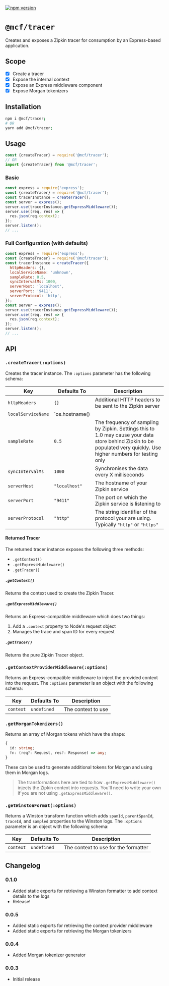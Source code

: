 [![npm version](https://badge.fury.io/js/%40mcf%2Ftracer.svg)](https://badge.fury.io/js/%40mcf%2Ftracer)

# `@mcf/tracer`
Creates and exposes a Zipkin tracer for consumption by an Express-based application.

## Scope

- [x] Create a tracer
- [x] Expose the internal context
- [x] Expose an Express middleware component
- [x] Expose Morgan tokenizers

## Installation

```bash
npm i @mcf/tracer;
# OR
yarn add @mcf/tracer;
```

## Usage

```js
const {createTracer} = require('@mcf/tracer');
// OR
import {createTracer} from '@mcf/tracer';
```

### Basic

```js
const express = require('express');
const {createTracer} = require('@mcf/tracer');
const tracerInstance = createTracer();
const server = express();
server.use(tracerInstance.getExpressMiddleware());
server.use((req, res) => {
  res.json(req.context);
});
server.listen();
// ...
```

### Full Configuration (with defaults)

```js
const express = require('express');
const {createTracer} = require('@mcf/tracer');
const tracerInstance = createTracer({
  httpHeaders: {},
  localServiceName: 'unknown',
  sampleRate: 0.5,
  syncIntervalMs: 1000,
  serverHost: 'localhost',
  serverPort: '9411',
  serverProtocol: 'http',
});
const server = express();
server.use(tracerInstance.getExpressMiddleware());
server.use((req, res) => {
  res.json(req.context);
});
server.listen();
// ...
```

## API

### `.createTracer(:options)`
Creates the tracer instance. The `:options` parameter has the following schema:

| Key | Defaults To | Description |
| --- | --- | --- |
| `httpHeaders` | `{}` | Additional HTTP headers to be sent to the Zipkin server |
| `localServiceName` | `os.hostname() || process.env.HOSTNAME || 'unknown'` | The identity of the current service |
| `sampleRate` | `0.5` | The frequency of sampling by Zipkin. Settings this to 1.0 may cause your data store behind Zipkin to be populated very quickly. Use higher numbers for testing only |
| `syncIntervalMs` | `1000` | Synchronises the data every X milliseconds |
| `serverHost` | `"localhost"` | The hostname of your Zipkin service |
| `serverPort` | `"9411"` | The port on which the Zipkin service is listening to |
| `serverProtocol` | `"http"` | The string identifier of the protocol your are using. Typically `"http"` or `"https"` |

#### Returned Tracer
The returned tracer instance exposes the following three methods:

- `.getContext()`
- `.getExpressMiddleware()`
- `.getTracer()`

##### `.getContext()`
Returns the context used to create the Zipkin Tracer.

##### `.getExpressMiddleware()`
Returns an Express-compatible middleware which does two things:
1. Add a `.context` property to Node's request object
2. Manages the trace and span ID for every request

##### `.getTracer()`
Returns the pure Zipkin Tracer object.

### `.getContextProviderMiddleware(:options)`
Returns an Express-compatible middleware to inject the provided context into the request. The `:options` parameter is an object with the following schema:

| Key | Defaults To | Description |
| --- | --- | --- |
| `context` | `undefined` | The context to use |

### `.getMorganTokenizers()`
Returns an array of Morgan tokens which have the shape:

```typescript
{
  id: string;
  fn: (req?: Request, res?: Response) => any;
}
```

These can be used to generate additional tokens for Morgan and using them in Morgan logs.

> The transformations here are tied to how `.getExpressMiddleware()` injects the Zipkin context into requests. You'll need to write your own if you are not using `.getExpressMiddleware()`.

### `.getWinstonFormat(:options)`
Returns a Winston transform function which adds `spanId`, `parentSpanId`, `traceId`, and `sampled` properties to the Winston logs. The `:options` parameter is an object with the following schema:

| Key | Defaults To | Description |
| --- | --- | --- |
| `context` | `undefined` | The context to use for the formatter |

## Changelog
### 0.1.0
- Added static exports for retrieving a Winston formatter to add context details to the logs
- Release!
### 0.0.5
- Added static exports for retrieving the context provider middleware
- Added static exports for retrieving the Morgan tokenizers
### 0.0.4
- Added Morgan tokenizer generator
### 0.0.3
- Initial release
